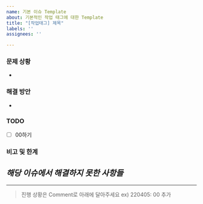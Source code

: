 ```yaml
---
name: 기본 이슈 Template
about: 기본적인 작업 태그에 대한 Template
title: "[작업태그] 제목"
labels: ''
assignees: ''

---
```


### 문제 상황
- 

### 해결 방안
-
 
### TODO
- [ ] 00하기

### 비고 및 한계
*해당 이슈에서 해결하지 못한 사항들*
- 

---
> 진행 상황은 Comment로 아래에 달아주세요
ex) 220405: 00 추가
